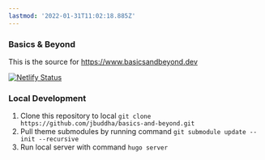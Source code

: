 ```yaml
---
lastmod: '2022-01-31T11:02:18.885Z'
---
```

### Basics & Beyond
This is the source for https://www.basicsandbeyond.dev

[![Netlify Status](https://api.netlify.com/api/v1/badges/1258268e-1925-43d7-ad3f-a81591068a89/deploy-status)](https://app.netlify.com/sites/basicsandbeyond/deploys)

### Local Development
1. Clone this repository to local `git clone https://github.com/jbuddha/basics-and-beyond.git`
2. Pull theme submodules by running command `git submodule update --init --recursive`
3. Run local server with command `hugo server`